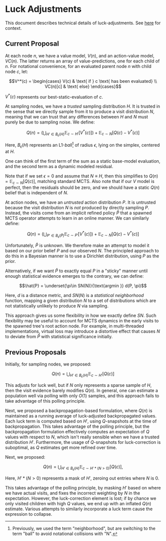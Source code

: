 # Luck Adjustments

This document describes technical details of luck-adjustments. See [here](Nash-ISMCTS.md) for context.

## Current Proposal

At each node $n$, we have a value model, $V(n)$, and an action-value model, $VC(n)$. The latter returns
an array of value-predictions, one for each child of $n$. For notational convenience, for an evaluated parent node $n$ with child node $c$, let:

```math
V^*(c) = \begin{cases}
V(c) & \text{ if } c \text{ has been evaluated} \\
VC(n)[c] & \text{ else}
\end{cases}
```

$V^*(c)$ represents our best-static-evaluation of $c$.

At sampling nodes, we have a _trusted_ sampling distribution $H$. It is trusted in the sense that we directly sample from it to
produce a visit distribution $N$, meaning that we can trust that any differences between $H$ and $N$ must purely be
due to sampling noise. We define:
```math
Q(n) = \bigg(\bigcup_{H' \in B_\epsilon(H)} \mathbb{E}_{c \sim H'} [V^*(c)]\bigg) + \mathbb{E}_{c \sim N}[Q(c) - V^*(c)]
```
Here, $B_\epsilon(H)$ represents an L1-_ball_[^1] of radius $\epsilon$, lying on the simplex, centered at $H$.

One can think of the first term of the sum as a static base-model evaluation, and the second term as a dynamic modeled residual.

Note that if we set $\epsilon = 0$ and assume that $N \equiv H$, then this simplifies to $Q(n) = \mathbb{E}_{c \sim N}[Q(c)]$,
matching standard MCTS. Also note that if our $V$ model is perfect, then the residuals should be zero, and we should
have a static $Q(n)$ belief that is independent of $N$.

At action nodes, we have an _untrusted_ action distribution $P$. It is untrusted because the visit distribution $N$
is _not_ produced by directly sampling $P$. Instead, the visits come from an implicit refined policy $\hat{P}$ that
a spawned MCTS operator attempts to learn in an online manner. We can similarly define:
```math
Q(n) = \bigg(\bigcup_{P' \in B_\epsilon(\hat{P})} \mathbb{E}_{c \sim P'} [V^*(c)]\bigg) + \mathbb{E}_{c \sim N}[Q(c) - V^*(c)]
```

Unfortunately, $\hat{P}$ is unknown. We therefore make an attempt to model it based on our prior belief $P$
and our observed $N$. The principled approach to do this in a Bayesian manner is to use a Dirichlet distribution,
using $P$ as the prior.

Alternatively, if we want $\hat{P}$ to exactly equal $P$ in a "sticky" manner until enough statistical evidence
emerges to the contrary, we can define:

```math
\hat{P} = \underset{\pi\in SN(N)}{\text{argmin }} d(P, \pi)
```
Here, $d$ is a distance metric, and $SN(N)$ is a _statistical neighborhood_ function, mapping a given distribution $N$ to a set of
distributions which are not statistically unlikely to produce $N$ via sampling.

This approach gives us some flexibility in how we exactly define $SN$. Such flexibility may be useful to
account for MCTS dynamics in the early visits to the spawned tree's root action node. For example, in
multi-threaded implementations, virtual loss may introduce a distortive effect that causes $N$ to
deviate from $\hat{P}$ with statistical significance initially.

## Previous Proposals

Initially, for sampling nodes, we proposed:
```math
Q(n) = \bigcup_{H' \in B_\epsilon(H)} \mathbb{E}_{c \sim H'} [Q(c)]
```

This adjusts for luck well, but if $N$ only represents a sparse sample of $H$, then the visit evidence
barely modifies $Q(n)$. In general, one can estimate a population well via polling with only $O(1)$ samples,
and this approach fails to take advantage of this polling principle.

Next, we proposed a backpropagation-based formulation, where $Q(n)$ is maintained as a running
average of luck-adjusted backpropagated values. Each luck term is computed based on $H'$,
using $Q$-snapshots at the time of backpropagation.
This takes advantage of the polling principle, but the backpropagation formulation effectively
computes an expectation of $Q$ values with respect to $N$, which isn't really sensible when we have a
trusted distribution $H'$. Furthermore, the usage of $Q$-snapshots for
luck-correction is suboptimal, as $Q$ estimates get more refined over time.

Next, we proposed:
```math
Q(n) = \bigcup_{H' \in B_\epsilon(H)} \mathbb{E}_{c \sim H' * (N > 0)} [Q(c)],
```
Here, $H' * (N > 0)$ represents a mask of $H'$, zeroing out entries where $N$ is 0.

This takes advantage of the polling principle, by masking $H'$ based on where we have actual visits, and
fixes the incorrect weighting by $N$ in the expectation. However, the luck-correction element is lost;
if by chance we only visited children with high $Q$ values, we end up with an inflated $Q(n)$ estimate.
Various attempts to similarly incorporate a luck term cause the expression to collapse.

[^1]: Previously, we used the term "neighborhood", but are switching to the term "ball" to avoid notational collisions with "N".
